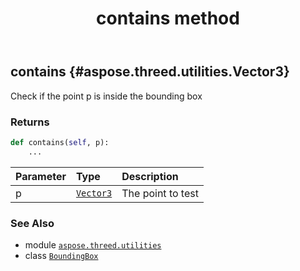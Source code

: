 ﻿---
title: contains method
second_title: Aspose.3D for Python via .NET API References
description: 
type: docs
weight: 20
url: /aspose.threed.utilities/boundingbox/contains/
is_root: false
---

## contains {#aspose.threed.utilities.Vector3}

Check if the point p is inside the bounding box


### Returns 





```python
def contains(self, p):
    ...
```


| Parameter | Type | Description |
| :- | :- | :- |
| p | [`Vector3`](/3d/python-net/aspose.threed.utilities/vector3) | The point to test |



### See Also
* module [`aspose.threed.utilities`](../../)
* class [`BoundingBox`](/3d/python-net/aspose.threed.utilities/boundingbox)
